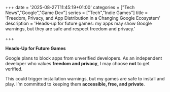 +++
date = '2025-08-27T11:45:19+01:00'
categories = ["Tech News","Google","Game Dev"]
series = ["Tech","Indie Games"]
title = 'Freedom, Privacy, and App Distribution in a Changing Google Ecosystem'
description = 'Heads-up for future games: my apps may show Google warnings, but they are safe and respect freedom and privacy.'

+++

**Heads-Up for Future Games**

Google plans to block apps from unverified developers. As an independent developer who values **freedom and privacy**, I may choose **not** to get verified.

This could trigger installation warnings, but my games are safe to install and play. I’m committed to keeping them **accessible, free, and private**.


